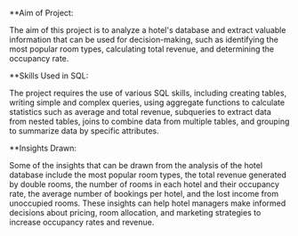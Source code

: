 **Aim of Project:

The aim of this project is to analyze a hotel's database and extract valuable information that can be used for decision-making, such as identifying the most popular room types, calculating total revenue, and determining the occupancy rate.

**Skills Used in SQL:

The project requires the use of various SQL skills, including creating tables, writing simple and complex queries, using aggregate functions to calculate statistics such as average and total revenue, subqueries to extract data from nested tables, joins to combine data from multiple tables, and grouping to summarize data by specific attributes.

**Insights Drawn:

Some of the insights that can be drawn from the analysis of the hotel database include the most popular room types, the total revenue generated by double rooms, the number of rooms in each hotel and their occupancy rate, the average number of bookings per hotel, and the lost income from unoccupied rooms. 
These insights can help hotel managers make informed decisions about pricing, room allocation, and marketing strategies to increase occupancy rates and revenue.
